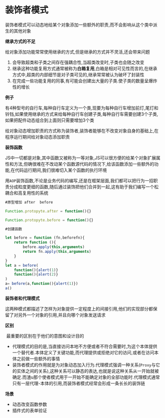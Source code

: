 # 装饰者模式

​	装饰者模式可以动态地给某个对象添加一些额外的职责,而不会影响从这个类中派生的其他对象

**继承方式的不足**

​	给对象添加功能常常使用继承的方式,但是继承的方式并不灵活,还会带来问题

1. 会导致超类和子类之间存在强耦合性,当超类改变时,子类也会随之改变
2. 继承这种功能复用方式通常被称为**白箱复用**,白箱是相对可见性而言的,在继承方式中,超类的内部细节是对子类可见的,继承常常被认为破坏了封装性
3. 在完成一些功能复用的同事,有可能会创建出大量的子类.使子类的数量呈爆炸性的增长

**例子**

​	有4种型号的自行车,每种自行车定义为一个类,现要为每种自行车增加前灯,尾灯和铃铛,如果使用继承的方式来给每种自行车创建子类,每种自行车需要创建3个子类,如果把配件动态组合到上面则只需要增加3个类

​	给对象动态增加职责的方式称为装饰者,装饰者能够在不改变对象自身的基础上,在程序运行期间给对象动态添加职责

**装饰函数**

​	JS中一切都是对象,其中函数又被称为一等对象,JS可以很方便的给某个对象扩展属性和方法,但确很难在不改动某个函数源代码的情况下,给该函数添加一些额外的功能,在代码运行期间,我们很难切入某个函数的执行环境

​	用`AOP`装饰函数,不论是业务代码的编写,还是在框架层面,我们都可以把行为一招职责分成粒度更细的函数,随后通过装饰把他们合并到一起,这有助于我们编写一个松耦合和高复用性的系统

```js
#原型增加 after  before

Function.protopyte.after = function(){}

Function.protopyte.before = function(){}

#创建函数

let before = function (fn,beforefn){
    return function (){
        before.apply(this,arguments)
        return fn.apply(this,arguments)
    }
}
let a = before(
	function(){alert(1)}
    function(){alert(2)}
)
a= before(a,function(){alert(1)})
a()
```

**装饰者和代理模式**

​	这两种模式都描述了怎样为对象提供一定程度上的间接引用,他们的实现部分都保留了对另外一个对象的引用,并且向哪个对象发送请求

**区别**	

​	最重要的区别在于他们的意图和设计目的

- 代理模式的目的是,当直接访问本地不方便或者不符合需要时,为这个本体提供一个替代者.本体定义了关键功能,而代理提供或拒绝对它的访问,或者在访问本体之前做一些额外的事情
- 装饰者模式的作用就是为对象动态加入行为.代理模式强调一种关系(`Proxy`与它的实体之间的关系),这种关系可以静态的表达,也就是说这种关系从一开始就被确定.而渣u那个使者模式用于一开始不能确定对象的全部功能时.代理模式通常只有一层代理-本体的引用,而装饰者模式经常会形成一条长长的装饰链

**场景**

- 动态改变函数参数
- 插件式的表单验证



